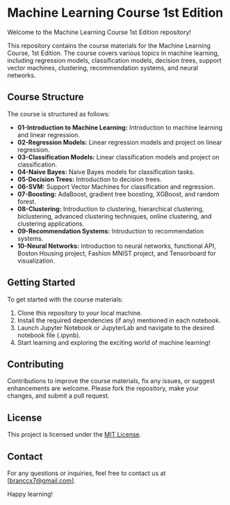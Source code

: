 # Machine Learning Course 1st Edition

Welcome to the Machine Learning Course 1st Edition repository!

This repository contains the course materials for the Machine Learning Course, 1st Edition. The course covers various topics in machine learning, including regression models, classification models, decision trees, support vector machines, clustering, recommendation systems, and neural networks.

## Course Structure

The course is structured as follows:

- **01-Introduction to Machine Learning:** Introduction to machine learning and linear regression.
- **02-Regression Models:** Linear regression models and project on linear regression.
- **03-Classification Models:** Linear classification models and project on classification.
- **04-Naive Bayes:** Naive Bayes models for classification tasks.
- **05-Decision Trees:** Introduction to decision trees.
- **06-SVM:** Support Vector Machines for classification and regression.
- **07-Boosting:** AdaBoost, gradient tree boosting, XGBoost, and random forest.
- **08-Clustering:** Introduction to clustering, hierarchical clustering, biclustering, advanced clustering techniques, online clustering, and clustering applications.
- **09-Recommendation Systems:** Introduction to recommendation systems.
- **10-Neural Networks:** Introduction to neural networks, functional API, Boston Housing project, Fashion MNIST project, and Tensorboard for visualization.

## Getting Started

To get started with the course materials:

1. Clone this repository to your local machine.
2. Install the required dependencies (if any) mentioned in each notebook.
3. Launch Jupyter Notebook or JupyterLab and navigate to the desired notebook file (.ipynb).
4. Start learning and exploring the exciting world of machine learning!

## Contributing

Contributions to improve the course materials, fix any issues, or suggest enhancements are welcome. Please fork the repository, make your changes, and submit a pull request.

## License

This project is licensed under the [MIT License](LICENSE).

## Contact

For any questions or inquiries, feel free to contact us at [branccx7@gmail.com].

Happy learning!